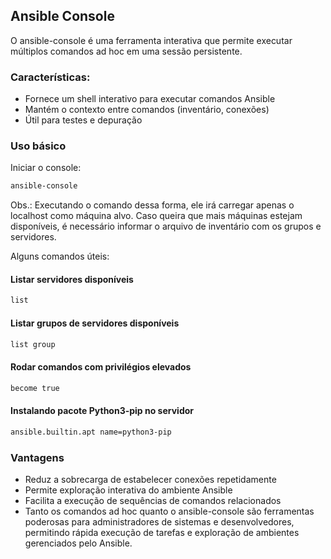 ## Ansible Console
O ansible-console é uma ferramenta interativa que permite executar múltiplos comandos ad hoc em uma sessão persistente.


### Características:
- Fornece um shell interativo para executar comandos Ansible  
- Mantém o contexto entre comandos (inventário, conexões)  
- Útil para testes e depuração 

### Uso básico

Iniciar o console:

```bash
ansible-console
```

Obs.: Executando o comando dessa forma, ele irá carregar apenas o localhost como máquina alvo. Caso queira que mais máquinas estejam disponíveis, é necessário informar o arquivo de inventário com os grupos e servidores.

Alguns comandos úteis:

#### Listar servidores disponíveis
```bash
list
```

#### Listar grupos de servidores disponíveis
```bash
list group
```

#### Rodar comandos com privilégios elevados
```bash
become true
```

#### Instalando pacote Python3-pip no servidor
```bash
ansible.builtin.apt name=python3-pip
```

### Vantagens

- Reduz a sobrecarga de estabelecer conexões repetidamente  
- Permite exploração interativa do ambiente Ansible  
- Facilita a execução de sequências de comandos relacionados  
- Tanto os comandos ad hoc quanto o ansible-console são ferramentas poderosas para administradores de sistemas e desenvolvedores, permitindo rápida execução de tarefas e exploração de ambientes gerenciados pelo Ansible.  

